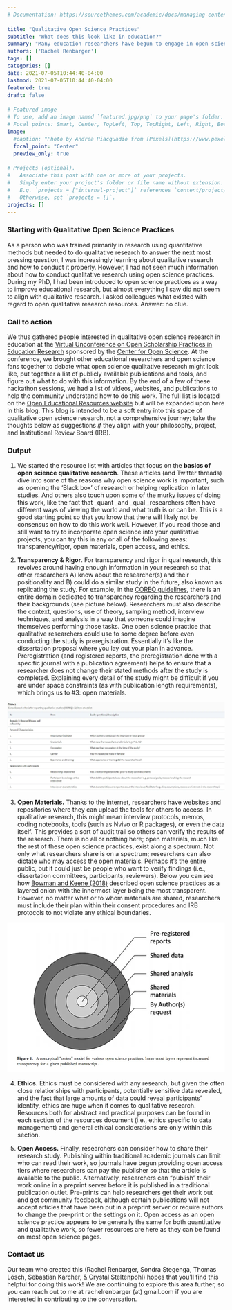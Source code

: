 ```yaml
---
# Documentation: https://sourcethemes.com/academic/docs/managing-content/

title: "Qualitative Open Science Practices"
subtitle: "What does this look like in education?"
summary: "Many education researchers have begun to engage in open science principles, techniques used to improve the replicability and transparency of research studies. However, since much of the advice for open science education research revolves around quantitative articles, we created a resource list for people who want to try one or more open science practices with qualitative research. Resources are included for all aspects of open science, such as making research studies accessible (open access) or pre-registering your study before you even begin. This list is not meant to be exhaustive but as a start for researchers to find practices that work for them and their participants."
authors: ['Rachel Renbarger']
tags: []
categories: []
date: 2021-07-05T10:44:40-04:00
lastmod: 2021-07-05T10:44:40-04:00
featured: true
draft: false

# Featured image
# To use, add an image named `featured.jpg/png` to your page's folder.
# Focal points: Smart, Center, TopLeft, Top, TopRight, Left, Right, BottomLeft, Bottom, BottomRight.
image:
  #caption: "Photo by Andrea Piacquadio from [Pexels](https://www.pexels.com/photo/happy-ethnic-woman-sitting-at-table-with-laptop-3769021/)"
  focal_point: "Center"
  preview_only: true

# Projects (optional).
#   Associate this post with one or more of your projects.
#   Simply enter your project's folder or file name without extension.
#   E.g. `projects = ["internal-project"]` references `content/project/deep-learning/index.md`.
#   Otherwise, set `projects = []`.
projects: []
---
```



### Starting with Qualitative Open Science Practices

As a person who was trained primarily in research using quantitative methods but needed to do qualitative research to answer the next most pressing question, I was increasingly learning about qualitative research and how to conduct it properly. However, I had not seen much information about how to conduct qualitative research using open science practices. During my PhD, I had been introduced to open science practices as a way to improve educational research, but almost everything I saw did not seem to align with qualitative research. I asked colleagues what existed with regard to open qualitative research resources. Answer: no clue. 

### Call to action

We thus gathered people interested in qualitative open science research in education at the [Virtual Unconference on Open Scholarship Practices in Education Research](https://www.cos.io/education-reseach-2021-virtual-unconference#:~:text=February%208%2D9%2C%202021&text=The%20unconference%20included%20engaging%20plenary,detailed%20guidance%20for%20education%20researchers) sponsored by the [Center for Open Science](https://www.cos.io/). At the conference, we brought other educational researchers and open science fans together to debate what open science qualitative research might look like, put together a list of publicly available publications and tools, and figure out what to do with this information. By the end of a few of these hackathon sessions, we had a list of videos, websites, and publications to help the community understand how to do this work. The full list is located on the [Open Educational Resources website](https://www.oercommons.org/courseware/lesson/80058) but will be expanded upon here in this blog. This blog is intended to be a soft entry into this space of qualitative open science research, not a comprehensive journey; take the thoughts below as suggestions _if_ they align with your philosophy, project, and Institutional Review Board (IRB).

### Output

1. We started the resource list with articles that focus on the **basics of open science qualitative research**. These articles (and Twitter threads) dive into some of the reasons why open science work is important, such as opening the ‘Black box’ of research or helping replication in later studies. And others  also touch upon some of the murky issues of doing this work, like the fact that _quant _and _qual _researchers often have different ways of viewing the world and what truth is or can be. This is a good starting point so that you know that there will likely not be consensus on how to do this work well. However, if you read those and still want to try to incorporate open science into your qualitative projects, you can try this in any or all of the following areas: transparency/rigor, open materials, open access, and ethics. 

2. **Transparency & Rigor**. For transparency and rigor in qual research, this revolves around having enough information in your research so that other researchers A) know about the researcher(s) and their positionality and B) could do a similar study in the future, also known as replicating the study. For example, in the [COREQ guidelines](https://academic.oup.com/view-large/27217733), there is an entire domain dedicated to transparency regarding the researchers and their backgrounds (see picture below). Researchers must also describe the context, questions, use of theory, sampling method, interview techniques, and analysis in a way that someone could imagine themselves performing those tasks. One open science practice that qualitative researchers could use to some degree before even conducting the study is preregistration. Essentially it’s like the dissertation proposal where you lay out your plan in advance. Preregistration (and registered reports, the preregistration done with a specific journal with a publication agreement) helps to ensure that a researcher does not change their stated methods after the study is completed. Explaining every detail of the study might be difficult if you are under space constraints (as with publication length requirements), which brings us to #3: open materials.

![Criteria for Reporting Qualitative Studies](Fig1.webp "Criteria for Reporting Qualitative Studies")
  

3. **Open Materials.** Thanks to the internet, researchers have websites and repositories where they can upload the tools for others to access. In qualitative research, this might mean interview protocols, memos, coding notebooks, tools (such as Nvivo or R packages), or even the data itself. This provides a sort of audit trail so others can verify the results of the research. There is no all or nothing here; open materials, much like the rest of these open science practices, exist along a spectrum. Not only what researchers share is on a spectrum; researchers can also dictate who may access the open materials. Perhaps it’s the entire public, but it could just be people who want to verify findings (i.e., dissertation committees, participants, reviewers). Below you can see how [Bowman and Keene (2018)](https://www.tandfonline.com/doi/pdf/10.1080/08824096.2018.1513273) described open science practices as a layered onion with the innermost layer being the most transparent. However, no matter what or to whom materials are shared, researchers must include their plan within their consent procedures and IRB protocols to not violate any ethical boundaries. 


![Conceptual Onion of Open Science Practices](Fig2.webp "Conceptual Onion of Open Science Practices")

4. **Ethics.** Ethics must be considered with any research, but given the often close relationships with participants, potentially sensitive data revealed, and the fact that large amounts of data could reveal participants’ identity, ethics are huge when it comes to qualitative research. Resources both for abstract and practical purposes can be found in each section of the resources document (i.e., ethics specific to data management) and general ethical considerations are only within this section. 

5. **Open Access.** Finally, researchers can consider how to share their research study. Publishing within traditional academic journals can limit who can read their work, so journals have begun providing open access tiers where researchers can pay the publisher so that the article is available to the public. Alternatively, researchers can “publish” their work online in a preprint server before it is published in a traditional publication outlet. Pre-prints can help researchers get their work out and get community feedback, although certain publications will not accept articles that have been put in a preprint server or require authors to change the pre-print or the settings on it. Open access as an open science practice appears to be generally the same for both quantitative and qualitative work, so fewer resources are here as they can be found on most open science pages.

### Contact us 

Our team who created this (Rachel Renbarger, Sondra Stegenga, Thomas Lösch, Sebastian Karcher, & Crystal Steltenpohl) hopes that you’ll find this helpful for doing this work! We are continuing to explore this area further, so you can reach out to me at rachelrenbarger (at) gmail.com if you are interested in contributing to the conversation.  
